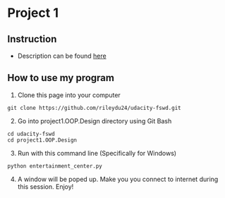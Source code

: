 # Project 1

## Instruction
* Description can be found [here](Instruction.md)

## How to use my program
1. Clone this page into your computer
```
git clone https://github.com/rileydu24/udacity-fswd.git
```
2. Go into project1.OOP.Design directory using Git Bash
```
cd udacity-fswd
cd project1.OOP.Design
```
3. Run with this command line (Specifically for Windows)
```
python entertainment_center.py
```
4. A window will be poped up. Make you you connect to internet during this session. Enjoy!
